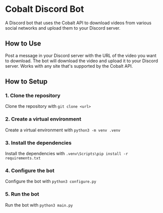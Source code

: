 # Cobalt Discord Bot

A Discord bot that uses the Cobalt API to download videos from various social networks and upload them to your Discord server.

## How to Use

Post a message in your Discord server with the URL of the video you want to download.
The bot will download the video and upload it to your Discord server. Works with any site that's supported by the Cobalt API.

## How to Setup

### 1. Clone the repository

Clone the repository with `git clone <url>`

### 2. Create a virtual environment

Create a virtual environment with `python3 -m venv .venv`

### 3. Install the dependencies

Install the dependencies with `.venv\Scripts\pip install -r requirements.txt`

### 4. Configure the bot

Configure the bot with `python3 configure.py`

### 5. Run the bot

Run the bot with `python3 main.py`